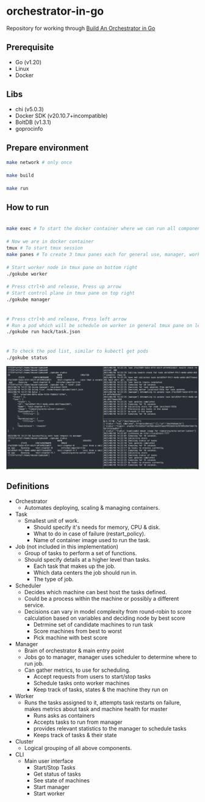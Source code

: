 # orchestrator-in-go
Repository for working through [Build An Orchestrator in Go](https://www.manning.com/books/build-an-orchestrator-in-go)

## Prerequisite
* Go (v1.20)
* Linux
* Docker

## Libs
* chi (v5.0.3)
* Docker SDK (v20.10.7+incompatible)
* BoltDB (v1.3.1)
* goprocinfo


## Prepare environment

```bash
make network # only once

make build

make run

```

## How to run

```bash

make exec # To start the docker container where we can run all components

# Now we are in docker container
tmux # To start tmux session
make panes # To create 3 tmux panes each for general use, manager, worker 

# Start worker node in tmux pane on bottom right
./gokube worker

# Press ctrl+b and release, Press up arrow
# Start control plane in tmux pane on top right
./gokube manager


# Press ctrl+b and release, Press left arrow
# Run a pod which will be schedule on worker in general tmux pane on left
./gokube run hack/task.json


# To check the pod list, similar to kubectl get pods
./gokube status

```

![Screenshot](./hack/screenshot.png)

## Definitions 
* Orchestrator
  * Automates deploying, scaling & managing containers.
* Task
  * Smallest unit of work. 
    * Should specify it's needs for memory, CPU & disk. 
    * What to do in case of failure (restart_policy). 
    * Name of container image used to run the task.
* Job (not included in this implementation)
  * Group of tasks to perform a set of functions. 
  * Should specify details at a higher level than tasks. 
    * Each task that makes up the job. 
    * Which data centers the job should run in. 
    * The type of job. 
* Scheduler
  * Decides which machine can best host the tasks defined. 
  * Could be a process within the machine or possibly a different service.
  * Decisions can vary in model complexity from round-robin to score calculation based on variables and deciding node by best score 
    * Detrmine set of candidate machines to run task
    * Score machines from best to worst
    * Pick machine with best score
* Manager 
  * Brain of orchestrator & main entry point
  * Jobs go to manager, manager uses scheduler to determine where to run job. 
  * Can gather metrics, to use for scheduling.
    * Accept requests from users to start/stop tasks
    * Schedule tasks onto worker machines
    * Keep track of tasks, states & the machine they run on 
* Worker
  * Runs the tasks assigned to it, attempts task restarts on failure, makes metrics about task and machine health for master
    * Runs asks as containers
    * Accepts tasks to run from manager
    * provides relevant statistics to the manager to schedule tasks
    * Keeps track of tasks & their state 
* Cluster
  * Logical grouping of all above components. 
* CLI 
  * Main user interface
    * Start/Stop Tasks
    * Get status of tasks
    * See state of machines
    * Start manager
    * Start worker 
